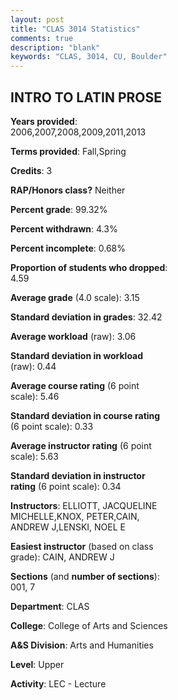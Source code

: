 ```yaml
---
layout: post
title: "CLAS 3014 Statistics"
comments: true
description: "blank"
keywords: "CLAS, 3014, CU, Boulder"
--- 
```

<head>
<script src="https://ajax.googleapis.com/ajax/libs/jquery/2.1.3/jquery.min.js"></script>
<script src="https://dl.dropboxusercontent.com/s/pc42nxpaw1ea4o9/highcharts.js?dl=0"></script>
<!-- <script src="../assets/js/highcharts.js"></script> -->
<style type="text/css">@font-face {
	font-family: "Bebas Neue";
	src: url(https://www.filehosting.org/file/details/544349/BebasNeue%20Regular.otf) format("opentype");
	}
	h1.Bebas { 
		font-family: "Bebas Neue", Verdana, Tahoma;
	}
</style>
</head>
<body>
	<div id="container" style="float: right; width: 45%; height: 88%; margin-left: 2.5%; margin-right: 2.5%;"></div>
	<script language="JavaScript">
		$(document).ready(function() {
		var chart = {type: 'column'};
		var title = {text: 'Grade Distribution'};
		var xAxis = {categories: ['A','B','C','D','F'],crosshair: true};
		var yAxis = {min: 0,title: {text: 'Percentage'}};
		var tooltip = {headerFormat: '<center><b><span style="font-size:20px">{point.key}</span></b></center>',
		               pointFormat: '<td style="padding:0"><b>{point.y:.1f}%</b></td>',
		               footerFormat: '</table>',shared: true,useHTML: true};
		var plotOptions = {column: {pointPadding: 0.0,borderWidth: 0}};  
		var credits = {enabled: false};var series= [{name: 'Percent',data: [48.54,33.98,11.65,1.94,3.88,]}];
		var json = {};
		json.chart = chart;
		json.title = title;
		json.tooltip = tooltip;
		json.xAxis = xAxis;
		json.yAxis = yAxis;  
		json.series = series;
		json.plotOptions = plotOptions;  
		json.credits = credits;
		$('#container').highcharts(json);
	});
	</script>
</body>
			   
## INTRO TO LATIN PROSE

**Years provided**: 2006,2007,2008,2009,2011,2013

**Terms provided**: Fall,Spring

**Credits**: 3

**RAP/Honors class?** Neither

**Percent grade**: 99.32%

**Percent withdrawn**: 4.3%

**Percent incomplete**: 0.68%

**Proportion of students who dropped**: 4.59

**Average grade** (4.0 scale): 3.15

**Standard deviation in grades**: 32.42

**Average workload** (raw): 3.06

**Standard deviation in workload** (raw): 0.44

**Average course rating** (6 point scale): 5.46

**Standard deviation in course rating** (6 point scale): 0.33

**Average instructor rating** (6 point scale): 5.63

**Standard deviation in instructor rating** (6 point scale): 0.34

**Instructors**: ELLIOTT, JACQUELINE MICHELLE,KNOX, PETER,CAIN, ANDREW J,LENSKI, NOEL E

**Easiest instructor** (based on class grade): CAIN, ANDREW J

**Sections** (and **number of sections**): 001, 7

**Department**: CLAS

**College**: College of Arts and Sciences

**A&S Division**: Arts and Humanities

**Level**: Upper

**Activity**: LEC - Lecture